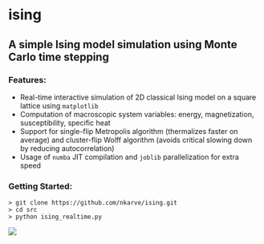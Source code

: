 # ising
## A simple Ising model simulation using Monte Carlo time stepping
### Features:
- Real-time interactive simulation of 2D classical Ising model on a square lattice using `matplotlib`
- Computation of macroscopic system variables: energy, magnetization, susceptibility, specific heat
- Support for single-flip Metropolis algorithm (thermalizes faster on average) and cluster-flip Wolff algorithm (avoids critical slowing down by reducing autocorrelation) 
- Usage of `numba` JIT compilation and `joblib` parallelization for extra speed

### Getting Started:

```
> git clone https://github.com/nkarve/ising.git
> cd src
> python ising_realtime.py
```

<img src="/demos/rt.gif">
